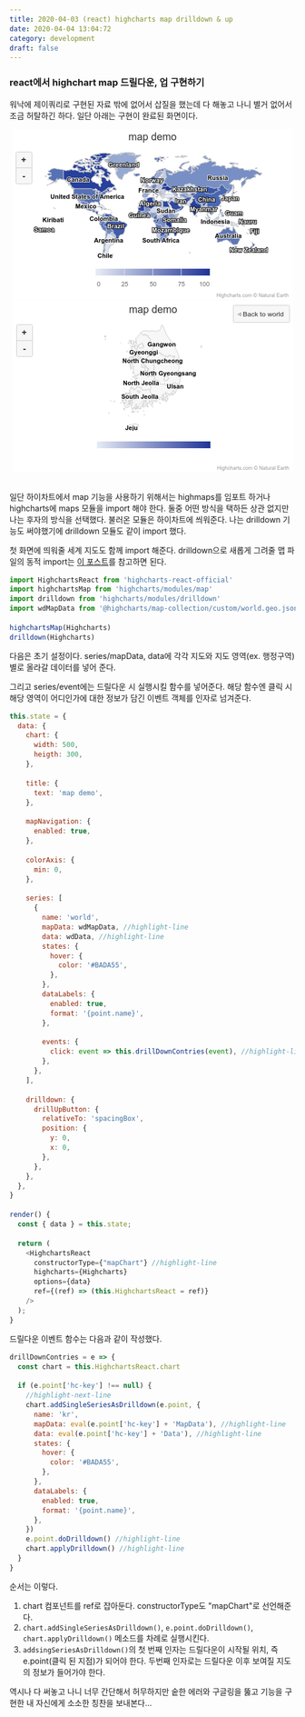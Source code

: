 ```yaml
---
title: 2020-04-03 (react) highcharts map drilldown & up
date: 2020-04-04 13:04:72
category: development
draft: false
---
```


### react에서 highchart map 드릴다운, 업 구현하기

워낙에 제이쿼리로 구현된 자료 밖에 없어서 삽질을 했는데 다 해놓고 나니 별거 없어서 조금 허탈하긴 하다. 일단 아래는 구현이 완료된 화면이다.

<div align="center" width="500"><img src="./images/040302.png"></div>
<div align="center" width="500"><img src="./images/040301.png"></div>

<br>

일단 하이차트에서 map 기능을 사용하기 위해서는 highmaps를 임포트 하거나 highcharts에 maps 모듈을 import 해야 한다. 둘중 어떤 방식을 택하든 상관 없지만 나는 후자의 방식을 선택했다. 불러온 모듈은 하이차트에 씌워준다. 나는 drilldown 기능도 써야했기에 drilldown 모듈도 같이 import 했다.

첫 화면에 띄워줄 세계 지도도 함께 import 해준다. drilldown으로 새롭게 그려줄 맵 파일의 동적 import는 [이 포스트](https://saengmotmi.netlify.com/development/2020-04-03-%EA%B8%B0%EC%97%85%ED%98%91%EC%97%85-2%EC%A3%BC%EC%B0%A8-%EA%B8%88%EC%9A%94%EC%9D%BC/)를 참고하면 된다.

```javascript
import HighchartsReact from 'highcharts-react-official'
import highchartsMap from 'highcharts/modules/map'
import drilldown from 'highcharts/modules/drilldown'
import wdMapData from '@highcharts/map-collection/custom/world.geo.json'

highchartsMap(Highcharts)
drilldown(Highcharts)
```

다음은 초기 설정이다. series/mapData, data에 각각 지도와 지도 영역(ex. 행정구역) 별로 올라갈 데이터를 넣어 준다.

그리고 series/event에는 드릴다운 시 실행시킬 함수를 넣어준다. 해당 함수엔 클릭 시 해당 영역이 어디인가에 대한 정보가 담긴 이벤트 객체를 인자로 넘겨준다.

```javascript
this.state = {
  data: {
    chart: {
      width: 500,
      heigth: 300,
    },

    title: {
      text: 'map demo',
    },

    mapNavigation: {
      enabled: true,
    },

    colorAxis: {
      min: 0,
    },

    series: [
      {
        name: 'world',
        mapData: wdMapData, //highlight-line
        data: wdData, //highlight-line
        states: {
          hover: {
            color: '#BADA55',
          },
        },
        dataLabels: {
          enabled: true,
          format: '{point.name}',
        },

        events: {
          click: event => this.drillDownContries(event), //highlight-line
        },
      },
    ],

    drilldown: {
      drillUpButton: {
        relativeTo: 'spacingBox',
        position: {
          y: 0,
          x: 0,
        },
      },
    },
  },
}

render() {
  const { data } = this.state;

  return (
    <HighchartsReact
      constructorType={"mapChart"} //highlight-line
      highcharts={Highcharts}
      options={data}
      ref={(ref) => (this.HighchartsReact = ref)}
    />
  );
}
```

드릴다운 이벤트 함수는 다음과 같이 작성했다.

```javascript
drillDownContries = e => {
  const chart = this.HighchartsReact.chart

  if (e.point['hc-key'] !== null) {
    //highlight-next-line
    chart.addSingleSeriesAsDrilldown(e.point, {
      name: 'kr',
      mapData: eval(e.point['hc-key'] + 'MapData'), //highlight-line
      data: eval(e.point['hc-key'] + 'Data'), //highlight-line
      states: {
        hover: {
          color: '#BADA55',
        },
      },
      dataLabels: {
        enabled: true,
        format: '{point.name}',
      },
    })
    e.point.doDrilldown() //highlight-line
    chart.applyDrilldown() //highlight-line
  }
}
```

순서는 이렇다.

1. chart 컴포넌트를 ref로 잡아둔다. constructorType도 "mapChart"로 선언해준다.
2. `chart.addSingleSeriesAsDrilldown()`, `e.point.doDrilldown()`, `chart.applyDrilldown()` 메소드를 차례로 실행시킨다.
3. `addsingSeriesAsDrilldown()`의 첫 번째 인자는 드릴다운이 시작될 위치, 즉 e.point(클릭 된 지점)가 되어야 한다. 두번째 인자로는 드릴다운 이후 보여질 지도의 정보가 들어가야 한다.

역시나 다 써놓고 나니 너무 간단해서 허무하지만 숱한 에러와 구글링을 뚫고 기능을 구현한 내 자신에게 소소한 칭찬을 보내본다...
